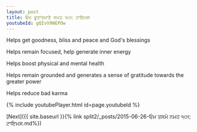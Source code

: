 ```yaml
---
layout: post
title: ਓਮ ਭੂਤਾਂਤਮਾਣੇ ਨਮਹ ੧੦੮ ਟਾਇਮਸ
youtubeId: gQIvV9NEPOw
---
```

 
 
Helps get goodness, bliss and peace and God's blessings
 
Helps remain focused, help generate inner energy 
 
Helps boost physical and mental health 
 
Helps remain grounded and generates a sense of gratitude towards the greater power 
 
Helps reduce bad karma
 
 
 
 


{% include youtubePlayer.html id=page.youtubeId %}
 
[Next]({{ site.baseurl }}{% link  split2/_posts/2015-06-26-ਓਮ ਤਸਮੇ ਨਮਹ ੧੦੮ ਟਾਇਮਸ.md%})
 
